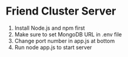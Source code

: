 # Friend Cluster Server
1. Install Node.js and npm first  
2. Make sure to set MongoDB URL in .env file  
3. Change port number in app.js at bottom  
4. Run node app.js to start server  